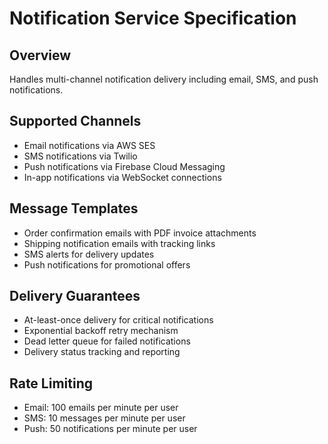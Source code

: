 # Notification Service Specification

## Overview
Handles multi-channel notification delivery including email, SMS, and push notifications.

## Supported Channels
- Email notifications via AWS SES
- SMS notifications via Twilio
- Push notifications via Firebase Cloud Messaging
- In-app notifications via WebSocket connections

## Message Templates
- Order confirmation emails with PDF invoice attachments
- Shipping notification emails with tracking links
- SMS alerts for delivery updates
- Push notifications for promotional offers

## Delivery Guarantees
- At-least-once delivery for critical notifications
- Exponential backoff retry mechanism
- Dead letter queue for failed notifications
- Delivery status tracking and reporting

## Rate Limiting
- Email: 100 emails per minute per user
- SMS: 10 messages per minute per user
- Push: 50 notifications per minute per user
